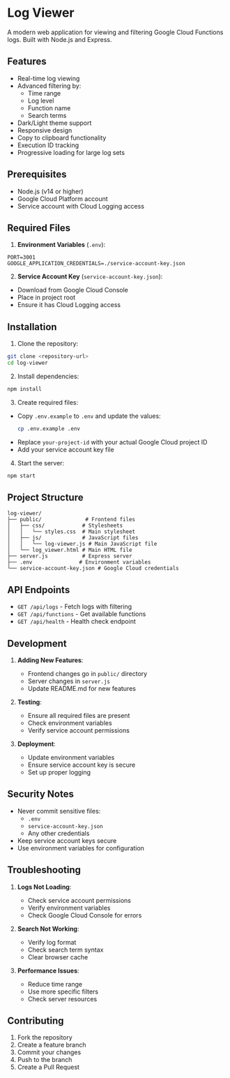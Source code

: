 # Log Viewer

A modern web application for viewing and filtering Google Cloud Functions logs. Built with Node.js and Express.

## Features

- Real-time log viewing
- Advanced filtering by:
  - Time range
  - Log level
  - Function name
  - Search terms
- Dark/Light theme support
- Responsive design
- Copy to clipboard functionality
- Execution ID tracking
- Progressive loading for large log sets

## Prerequisites

- Node.js (v14 or higher)
- Google Cloud Platform account
- Service account with Cloud Logging access

## Required Files

1. **Environment Variables** (`.env`):
```
PORT=3001
GOOGLE_APPLICATION_CREDENTIALS=./service-account-key.json
```

2. **Service Account Key** (`service-account-key.json`):
- Download from Google Cloud Console
- Place in project root
- Ensure it has Cloud Logging access

## Installation

1. Clone the repository:
```bash
git clone <repository-url>
cd log-viewer
```

2. Install dependencies:
```bash
npm install
```

3. Create required files:
- Copy `.env.example` to `.env` and update the values:
  ```bash
  cp .env.example .env
  ```
- Replace `your-project-id` with your actual Google Cloud project ID
- Add your service account key file

4. Start the server:
```bash
npm start
```

## Project Structure

```
log-viewer/
├── public/              # Frontend files
│   ├── css/            # Stylesheets
│   │   └── styles.css  # Main stylesheet
│   ├── js/             # JavaScript files
│   │   └── log-viewer.js # Main JavaScript file
│   └── log_viewer.html # Main HTML file
├── server.js           # Express server
├── .env               # Environment variables
└── service-account-key.json # Google Cloud credentials
```

## API Endpoints

- `GET /api/logs` - Fetch logs with filtering
- `GET /api/functions` - Get available functions
- `GET /api/health` - Health check endpoint

## Development

1. **Adding New Features**:
   - Frontend changes go in `public/` directory
   - Server changes in `server.js`
   - Update README.md for new features

2. **Testing**:
   - Ensure all required files are present
   - Check environment variables
   - Verify service account permissions

3. **Deployment**:
   - Update environment variables
   - Ensure service account key is secure
   - Set up proper logging

## Security Notes

- Never commit sensitive files:
  - `.env`
  - `service-account-key.json`
  - Any other credentials
- Keep service account keys secure
- Use environment variables for configuration

## Troubleshooting

1. **Logs Not Loading**:
   - Check service account permissions
   - Verify environment variables
   - Check Google Cloud Console for errors

2. **Search Not Working**:
   - Verify log format
   - Check search term syntax
   - Clear browser cache

3. **Performance Issues**:
   - Reduce time range
   - Use more specific filters
   - Check server resources

## Contributing

1. Fork the repository
2. Create a feature branch
3. Commit your changes
4. Push to the branch
5. Create a Pull Request
